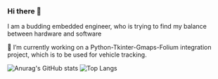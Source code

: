 ### Hi there 👋
I am a budding embedded engineer, who is trying to find my balance between hardware and software
<!--
**kevintom98/kevintom98** is a ✨ _special_ ✨ repository because its `README.md` (this file) appears on your GitHub profile.

Here are some ideas to get you started:

- 🔭 I’m currently working on ...
- 🌱 I’m currently learning ...
- 👯 I’m looking to collaborate on ...
- 🤔 I’m looking for help with ...
- 💬 Ask me about ...
- 📫 How to reach me: ...
- 😄 Pronouns: ...
- ⚡ Fun fact: ...
-->

🔭 I’m currently working on a Python-Tkinter-Gmaps-Folium integration project, which is to be used for vehicle tracking.


![Anurag's GitHub stats](https://github-readme-stats.vercel.app/api?username=kevintom98&show_icons=true&theme=default&hide=contribs)
![Top Langs](https://github-readme-stats.vercel.app/api/top-langs/?username=kevintom98&layout=compact)
